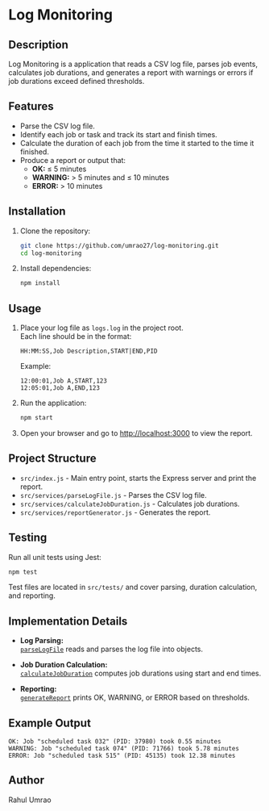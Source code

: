 # Log Monitoring

## Description

Log Monitoring is a application that reads a CSV log file, parses job events, calculates job durations, and generates a report with warnings or errors if job durations exceed defined thresholds.

## Features

- Parse the CSV log file.
- Identify each job or task and track its start and finish times.
- Calculate the duration of each job from the time it started to the time it finished.
- Produce a report or output that:
  - **OK:** ≤ 5 minutes
  - **WARNING:** > 5 minutes and ≤ 10 minutes
  - **ERROR:** > 10 minutes

## Installation

1. Clone the repository:
   ```bash
   git clone https://github.com/umrao27/log-monitoring.git
   cd log-monitoring
   ```
2. Install dependencies:
   ```bash
   npm install
   ```

## Usage

1. Place your log file as `logs.log` in the project root.  
   Each line should be in the format:

   ```
   HH:MM:SS,Job Description,START|END,PID
   ```

   Example:

   ```
   12:00:01,Job A,START,123
   12:05:01,Job A,END,123
   ```

2. Run the application:

   ```bash
   npm start
   ```

3. Open your browser and go to [http://localhost:3000](http://localhost:3000) to view the report.

## Project Structure

- `src/index.js` - Main entry point, starts the Express server and print the report.
- `src/services/parseLogFile.js` - Parses the CSV log file.
- `src/services/calculateJobDuration.js` - Calculates job durations.
- `src/services/reportGenerator.js` - Generates the report.

## Testing

Run all unit tests using Jest:

```bash
npm test
```

Test files are located in `src/tests/` and cover parsing, duration calculation, and reporting.

## Implementation Details

- **Log Parsing:**  
  [`parseLogFile`](src/services/parseLogFile.js) reads and parses the log file into objects.

- **Job Duration Calculation:**  
  [`calculateJobDuration`](src/services/calculateJobDuration.js) computes job durations using start and end times.

- **Reporting:**  
  [`generateReport`](src/services/reportGenerator.js) prints OK, WARNING, or ERROR based on thresholds.

## Example Output

```
OK: Job "scheduled task 032" (PID: 37980) took 0.55 minutes
WARNING: Job "scheduled task 074" (PID: 71766) took 5.78 minutes
ERROR: Job "scheduled task 515" (PID: 45135) took 12.38 minutes
```

## Author

Rahul Umrao
